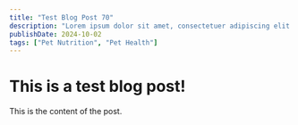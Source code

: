 ```yaml
---
title: "Test Blog Post 70"
description: "Lorem ipsum dolor sit amet, consectetuer adipiscing elit. Aenean commodo ligula eget dolor. Aenean massa. Cum sociis natoque penatibus et ma"
publishDate: 2024-10-02
tags: ["Pet Nutrition", "Pet Health"]
---
```


# This is a test blog post!

This is the content of the post.
